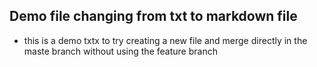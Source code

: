 ## Demo file changing from txt to markdown file 
  * this is a demo txtx to try creating a new file and merge directly in the maste branch without using the feature branch 
